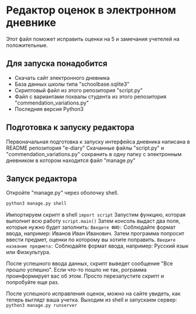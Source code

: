 # Редактор оценок в электронном дневнике
Этот файл поможет исправить оценки на 5 и замечания учетелей на положительные.

## Для запуска понадобится
- Скачать сайт электронного дневника
- База данных школы типа "schoolbase.sqlite3"
- Скриптовый файл из этого репозитория "script.ру"
- Файл с вариантами похвалы студента из этого репозитория "commendation_variations.ру"
- Последняя версия Python3

## Подготовка к запуску редактора
Первоначальная подготовка к запуску интерфейса дневника написана в README репозитория "e-diary"
Скачанные файлы "script.ру" и "commendation_variations.ру" сохранить в одну папку с электронным дневником в котором находится файл "manage.ру"

## Запуск редактора
Откройте "manage.ру" через оболочку shell.
```python
python3 manage.py shell
```
Импортируем скрипт в shell
```import script```
Запустим функцию, которая выполнит всю работу
```script.main()```
Затем консоль выдаст два поля, которые нужно будет заполнить:
```Введите ФИО:```
Соблюдайте формат ввода, например: Иванов Иван Иванович.
Затем программа попросит ввести предмет, оценки по которому вы хотите поправить.
```Введите название предмета:```
Соблюдайте формат ввода, например: Русский язык или Физкультура.

После успешного ввода данных, скрипт выведет сообщение "Все прошло успешно".
Если что-то пошло не так, рограмма проинформирует вас об этом. Просто перезапустите скрипт и попробуйте еще раз.

После успешного исправления оценок, можно на сайте увидеть, как теперь выглядт ваша учетка. Выходим из shell и запускаем сервер:
```python3 manage.py runserver```

